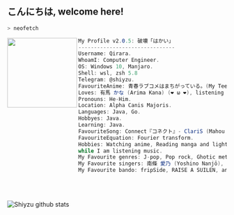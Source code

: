 <h2>こんにちは, welcome here!</h2>


```zsh
> neofetch
```
<img align="left" src="https://image.myanimelist.net/ui/5LYzTBVoS196gvYvw3zjwCo3-9d570EV6IIttXu7K4A" width="160px"/> 

```csharp
My Profile v2.0.5: 破壊「はかい」
-------------------------------
Username: Qirara.
WhoamI: Computer Engineer.
OS: Windows 10, Manjaro.
Shell: wsl, zsh 5.8
Telegram: @shiyzu.
FavouriteAnime: 青春ラブコメはまちがっている。(My Teen Romantic Comedy SNAFU)
Loves: 有馬 かな (Arima Kana) (❤️ ω ❤️), listening music.
Pronouns: He-Him.
Location: Alpha Canis Majoris.
Languages: Java, Go.
Hobbyes: Java.
Learning: Java.
FavouriteSong: Connect『コネクト』- ClariS (Mahou Shoujo Madoka★Magica OP).
FavouriteEquation: Fourier transform. 
Hobbies: Watching anime, Reading manga and light novels, Coding.
while I am listening music.
My Favourite genres: J-pop, Pop rock, Ghotic metal
My Favourite singers: 南條 愛乃 (Yoshino Nanjō), 相羽 あいな (Aina Aiba) and クラリス (ClariS). 🎤🎶🎼.
My Favourite bando: fripSide, RAISE A SUILEN, and Roselia
```
<br>
<br>
 

![Shiyzu github stats](https://bad-apple-github-readme.vercel.app/api?show_bg=1&username=qyu4x)

<!--![Top Langs](https://github-readme-stats.vercel.app/api/top-langs/?username=qyu4x&layout=compact)--!>

<br>
